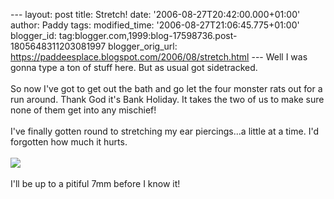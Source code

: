 \-\-- layout: post title: Stretch! date:
\'2006-08-27T20:42:00.000+01:00\' author: Paddy tags: modified\_time:
\'2006-08-27T21:06:45.775+01:00\' blogger\_id:
tag:blogger.com,1999:blog-17598736.post-1805648311203081997
blogger\_orig\_url:
https://paddeesplace.blogspot.com/2006/08/stretch.html \-\-- Well I was
gonna type a ton of stuff here. But as usual got sidetracked.\
\
So now I\'ve got to get out the bath and go let the four monster rats
out for a run around. Thank God it\'s Bank Holiday. It takes the two of
us to make sure none of them get into any mischief!\
\
I\'ve finally gotten round to stretching my ear piercings\...a little at
a time. I\'d forgotten how much it hurts.\
\
[![](https://photos1.blogger.com/blogger2/2320/2148/320/stretch.jpg)](https://photos1.blogger.com/blogger2/2320/2148/1600/stretch.jpg)\
\
I\'ll be up to a pitiful 7mm before I know it!
